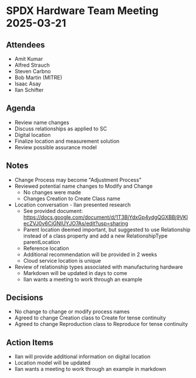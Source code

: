 # SPDX Hardware Team Meeting 2025-03-21

## Attendees

- Amit Kumar
- Alfred Strauch
- Steven Carbno
- Bob Martin (MITRE)
- Isaac Asay
- Ilan Schifter

## Agenda

- Review name changes
- Discuss relationships as applied to SC
- Digital location
- Finalize location and measurement solution
- Review possible assurance model

## Notes

- Change Process may become "Adjustment Process"
- Reviewed potential name changes to Modify and Change
  - No changes were made
  - Changes Creation to Create Class name
- Location conversation - Ilan presented research
  - See provided document: https://docs.google.com/document/d/1T3BjYdxGp4ydgQGXBBj9VKlecZVJ0v6CjGNlUYJO7As/edit?usp=sharing
  - Parent location deemed important, but suggested to use Relationship instead of a class property and add a new RelationshipType parentLocation
  - Reference location
  - Additional recommendation will be provided in 2 weeks
  - Cloud service location is unique
- Review of relationship types associated with manufacturing hardware
  - Markdown will be updated in days to come
  - Ilan wants a meeting to work through an example

## Decisions

- No change to change or modify process names
- Agreed to change Creation class to Create for tense continuity
- Agreed to change Reproduction class to Reproduce for tense continuity

## Action Items

- Ilan will provide additional information on digital location
- Location model will be updated
- Ilan wants a meeting to work through an example in markdown

